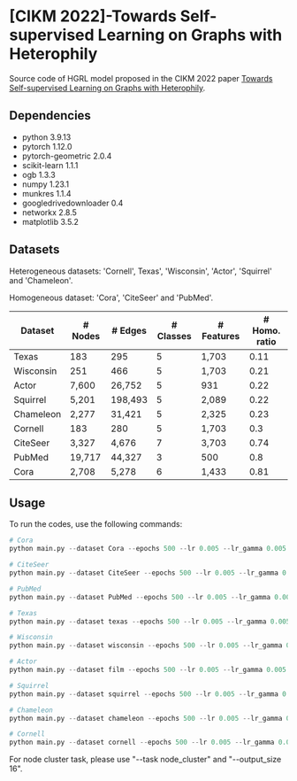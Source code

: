 #  [CIKM 2022]-Towards Self-supervised Learning on Graphs with Heterophily
Source code of HGRL model proposed in the CIKM 2022 paper [Towards Self-supervised Learning on Graphs with Heterophily](arxiv_url).

## Dependencies

- python 3.9.13
- pytorch 1.12.0
- pytorch-geometric 2.0.4
- scikit-learn 1.1.1
- ogb 1.3.3
- numpy 1.23.1
- munkres 1.1.4
- googledrivedownloader 0.4
- networkx 2.8.5
- matplotlib 3.5.2

## Datasets

Heterogeneous datasets: 'Cornell', Texas', 'Wisconsin', 'Actor', 'Squirrel' and 'Chameleon'.

Homogeneous dataset: 'Cora', 'CiteSeer' and 'PubMed'.

| Dataset          | # Nodes | # Edges | # Classes | # Features | # Homo. ratio |
| ---------------- | ------- | ------- | --------- | ---------- | ------------- |
| Texas            | 183     | 295     | 5         | 1,703      | 0.11          |
| Wisconsin        | 251     | 466     | 5         | 1,703      | 0.21          |
| Actor            | 7,600   | 26,752  | 5         | 931        | 0.22          |
| Squirrel         | 5,201   | 198,493 | 5         | 2,089      | 0.22          |
| Chameleon        | 2,277   | 31,421  | 5         | 2,325      | 0.23          |
| Cornell          | 183     | 280     | 5         | 1,703      | 0.3           |
| CiteSeer         | 3,327   | 4,676   | 7         | 3,703      | 0.74          |
| PubMed           | 19,717  | 44,327  | 3         | 500        | 0.8           |
| Cora             | 2,708   | 5,278   | 6         | 1,433      | 0.81          |


## Usage
To run the codes, use the following commands:
```python
# Cora
python main.py --dataset Cora --epochs 500 --lr 0.005 --lr_gamma 0.005 --weight_decay 0.0005 --hidden_size 512 --output_size 512 --dropout 0.4 --method hn2n_CCA_init_adj --task node_classification --topology_augmentation init

# CiteSeer
python main.py --dataset CiteSeer --epochs 500 --lr 0.005 --lr_gamma 0.005 --weight_decay 0.0005 --hidden_size 512 --output_size 512 --dropout 0.4 --method hn2n_CCA_init_adj --task node_classification --topology_augmentation init

# PubMed
python main.py --dataset PubMed --epochs 500 --lr 0.005 --lr_gamma 0.005 --weight_decay 0.0005 --hidden_size 512 --output_size 512 --dropout 0.4 --method hn2n_CCA_init_adj --task node_classification --topology_augmentation init

# Texas
python main.py --dataset texas --epochs 500 --lr 0.005 --lr_gamma 0.005 --weight_decay 0.0005 --hidden_size 512 --output_size 512 --dropout 0.4 --method hn2n_CCA_learned_adj --task node_classification

# Wisconsin
python main.py --dataset wisconsin --epochs 500 --lr 0.005 --lr_gamma 0.005 --weight_decay 0.0005 --hidden_size 512 --output_size 512 --dropout 0.4 --method hn2n_CCA_learned_adj --task node_classification

# Actor
python main.py --dataset film --epochs 500 --lr 0.005 --lr_gamma 0.005 --weight_decay 0.0005 --hidden_size 512 --output_size 512 --dropout 0.4 --method hn2n_CCA_learned_adj --task node_classification

# Squirrel 
python main.py --dataset squirrel --epochs 500 --lr 0.005 --lr_gamma 0.005 --weight_decay 0.0005 --hidden_size 512 --output_size 512 --dropout 0.4 --method hn2n_CCA_init_adj --task node_classification --topology_augmentation init

# Chameleon
python main.py --dataset chameleon --epochs 500 --lr 0.005 --lr_gamma 0.005 --weight_decay 0.0005 --hidden_size 512 --output_size 512 --dropout 0.3 --method hn2n_CCA_init_adj --task node_classification --topology_augmentation init

# Cornell
python main.py --dataset cornell --epochs 500 --lr 0.005 --lr_gamma 0.005 --weight_decay 0.0005 --hidden_size 512 --output_size 512 --dropout 0.4 --method hn2n_CCA_learned_adj --task node_classification

```
For node cluster task, please use "--task node_cluster" and "--output_size 16".

<!-- ## Reference
If our paper and code are useful for your research, please cite the following article:
```
@inproceedings{zhang2021canonical,
  title={From canonical correlation analysis to self-supervised graph neural networks},
  author={Zhang, Hengrui and Wu, Qitian and Yan, Junchi and Wipf, David and Philip, S Yu},
  booktitle={Thirty-Fifth Conference on Neural Information Processing Systems},
  year={2021}
}
``` -->